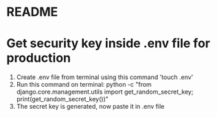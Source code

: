 # README

# Get security key inside .env file for production
1. Create .env file from terminal using this command 'touch .env'
2. Run this command on terminal: python -c "from django.core.management.utils import get_random_secret_key; print(get_random_secret_key())"
3. The secret key is generated, now paste it in .env file
